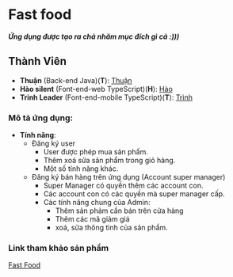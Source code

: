 
# Fast food
**_Ứng dụng được tạo ra chả nhăm mục đích gì cả :)))_**

## Thành Viên
- **Thuận** (Back-end Java)(**T**): [Thuận](https://github.com/thng1642)
- **Hào silent** (Font-end-web TypeScript)(**H**): [Hào](https://github.com/haodiu)
- **Trinh Leader** (Font-end-mobile TypeScript)(**T**): [Trình](https://github.com/NguyenQuangTrinh)

### Mô tả ứng dụng:
- **Tính năng**:
  - Đăng ký user
    - User được phép mua sản phẩm.
    - Thêm xoá sửa sản phẩm trong giỏ hàng.
    - Một số tính năng khác.
  - Đăng ký bán hàng trên ứng dụng (Account super manager)
    - Super Manager có quyền thêm các account con.
    - Các account con có các quyền mà super manager cấp.
    - Các tính năng chung của Admin:
      - Thêm sản phảm cần bán trên cửa hàng
      - Thêm các mã giảm giá
      - xoá, sửa thông tinh của sản phẩm.
 
 ### Link tham khảo sản phẩm
 
 [Fast Food](https://github.com/fast-food-THT)
 
